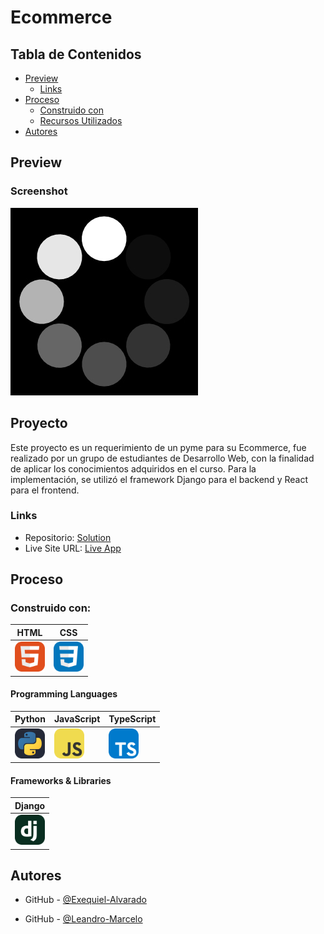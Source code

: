 # Ecommerce

## Tabla de Contenidos

- [Preview](#preview)
  - [Links](#links)
- [Proceso](#proceso)
  - [Construido con](#construido-con)
  - [Recursos Utilizados](#recursos-utilizados)
- [Autores](#autores)

## Preview

### Screenshot

![](./loading.gif)

## Proyecto

Este proyecto es un requerimiento de un pyme para su Ecommerce, fue realizado por un grupo de estudiantes de Desarrollo Web, con la finalidad de aplicar los conocimientos adquiridos en el curso. Para la implementación, se utilizó el framework Django para el backend y React para el frontend.

### Links

- Repositorio: [Solution](https://github.com/dcaresDuoc/Programacion2023_Grupo-Supremo)
- Live Site URL: [Live App](https://www.google.com/)

## Proceso

### Construido con:

| HTML                                      | CSS                                       | 
| ----------------------------------------- | ----------------------------------------- |
| <img src="./icons/HTML.svg" width="48">   | <img src="./icons/CSS.svg" width="48">    |



#### Programming Languages
| Python                                         | JavaScript                                    | TypeScript                                    |
| ---------------------------------------------- | --------------------------------------------- | --------------------------------------------- |
| <img src="./icons/Python-Dark.svg" width="48"> | <img src="./icons/JavaScript.svg" width="48"> | <img src="./icons/TypeScript.svg" width="48"> |

#### Frameworks & Libraries

| Django                                    | 
| ----------------------------------------- | 
| <img src="./icons/Django.svg" width="48"> | 


## Autores

- GitHub - [@Exequiel-Alvarado](https://github.com/Exequiel-Alvarado/)

- GitHub - [@Leandro-Marcelo](https://github.com/Leandro-Marcelo/)


